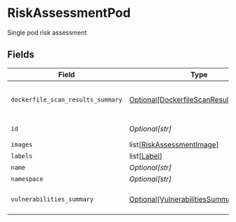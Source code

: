 # RiskAssessmentPod

Single pod risk assessment


## Fields

| Field                                                                                         | Type                                                                                          | Required                                                                                      | Description                                                                                   |
| --------------------------------------------------------------------------------------------- | --------------------------------------------------------------------------------------------- | --------------------------------------------------------------------------------------------- | --------------------------------------------------------------------------------------------- |
| `dockerfile_scan_results_summary`                                                             | [Optional[DockerfileScanResultsSummary]](../../models/shared/dockerfilescanresultssummary.md) | :heavy_minus_sign:                                                                            | dockerfile scan results summary by severity                                                   |
| `id`                                                                                          | *Optional[str]*                                                                               | :heavy_minus_sign:                                                                            | kubernetes pod uid                                                                            |
| `images`                                                                                      | list[[RiskAssessmentImage](../../models/shared/riskassessmentimage.md)]                       | :heavy_minus_sign:                                                                            | N/A                                                                                           |
| `labels`                                                                                      | list[[Label](../../models/shared/label.md)]                                                   | :heavy_minus_sign:                                                                            | N/A                                                                                           |
| `name`                                                                                        | *Optional[str]*                                                                               | :heavy_minus_sign:                                                                            | N/A                                                                                           |
| `namespace`                                                                                   | *Optional[str]*                                                                               | :heavy_minus_sign:                                                                            | N/A                                                                                           |
| `vulnerabilities_summary`                                                                     | [Optional[VulnerabilitiesSummary]](../../models/shared/vulnerabilitiessummary.md)             | :heavy_minus_sign:                                                                            | Vulnerabilities summary by severity                                                           |